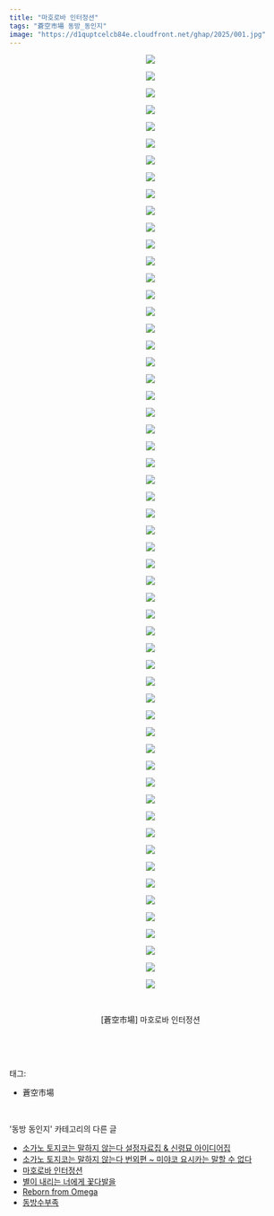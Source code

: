 ```yaml
---
title: "마호로바 인터정션"
tags: "蒼空市場 동방_동인지"
image: "https://d1quptcelcb84e.cloudfront.net/ghap/2025/001.jpg"
---
```

<div class="article">
<p style="text-align: center; clear: none; float: none;"><img src="{{ site.imgserver8 }}/ghap/2025/001.jpg"/></p>
<p style="text-align: center; clear: none; float: none;"><img src="{{ site.imgserver8 }}/ghap/2025/002.jpg"/></p>
<p style="text-align: center; clear: none; float: none;"><img src="{{ site.imgserver8 }}/ghap/2025/003.jpg"/></p>
<p style="text-align: center; clear: none; float: none;"><img src="{{ site.imgserver8 }}/ghap/2025/004.jpg"/></p>
<p style="text-align: center; clear: none; float: none;"><img src="{{ site.imgserver8 }}/ghap/2025/005.jpg"/></p>
<p style="text-align: center; clear: none; float: none;"><img src="{{ site.imgserver8 }}/ghap/2025/006.jpg"/></p>
<p style="text-align: center; clear: none; float: none;"><img src="{{ site.imgserver8 }}/ghap/2025/007.jpg"/></p>
<p style="text-align: center; clear: none; float: none;"><img src="{{ site.imgserver8 }}/ghap/2025/008.jpg"/></p>
<p style="text-align: center; clear: none; float: none;"><img src="{{ site.imgserver8 }}/ghap/2025/009.jpg"/></p>
<p style="text-align: center; clear: none; float: none;"><img src="{{ site.imgserver8 }}/ghap/2025/010.jpg"/></p>
<p style="text-align: center; clear: none; float: none;"><img src="{{ site.imgserver8 }}/ghap/2025/011.jpg"/></p>
<p style="text-align: center; clear: none; float: none;"><img src="{{ site.imgserver8 }}/ghap/2025/012.jpg"/></p>
<p style="text-align: center; clear: none; float: none;"><img src="{{ site.imgserver8 }}/ghap/2025/013.jpg"/></p>
<p style="text-align: center; clear: none; float: none;"><img src="{{ site.imgserver8 }}/ghap/2025/014.jpg"/></p>
<p style="text-align: center; clear: none; float: none;"><img src="{{ site.imgserver8 }}/ghap/2025/015.jpg"/></p>
<p style="text-align: center; clear: none; float: none;"><img src="{{ site.imgserver8 }}/ghap/2025/016.jpg"/></p>
<p style="text-align: center; clear: none; float: none;"><img src="{{ site.imgserver8 }}/ghap/2025/017.jpg"/></p>
<p style="text-align: center; clear: none; float: none;"><img src="{{ site.imgserver8 }}/ghap/2025/018.jpg"/></p>
<p style="text-align: center; clear: none; float: none;"><img src="{{ site.imgserver8 }}/ghap/2025/019.jpg"/></p>
<p style="text-align: center; clear: none; float: none;"><img src="{{ site.imgserver8 }}/ghap/2025/020.jpg"/></p>
<p style="text-align: center; clear: none; float: none;"><img src="{{ site.imgserver8 }}/ghap/2025/021.jpg"/></p>
<p style="text-align: center; clear: none; float: none;"><img src="{{ site.imgserver8 }}/ghap/2025/022.jpg"/></p>
<p style="text-align: center; clear: none; float: none;"><img src="{{ site.imgserver8 }}/ghap/2025/023.jpg"/></p>
<p style="text-align: center; clear: none; float: none;"><img src="{{ site.imgserver8 }}/ghap/2025/024.jpg"/></p>
<p style="text-align: center; clear: none; float: none;"><img src="{{ site.imgserver8 }}/ghap/2025/025.jpg"/></p>
<p style="text-align: center; clear: none; float: none;"><img src="{{ site.imgserver8 }}/ghap/2025/026.jpg"/></p>
<p style="text-align: center; clear: none; float: none;"><img src="{{ site.imgserver8 }}/ghap/2025/027.jpg"/></p>
<p style="text-align: center; clear: none; float: none;"><img src="{{ site.imgserver8 }}/ghap/2025/028.jpg"/></p>
<p style="text-align: center; clear: none; float: none;"><img src="{{ site.imgserver8 }}/ghap/2025/029.jpg"/></p>
<p style="text-align: center; clear: none; float: none;"><img src="{{ site.imgserver8 }}/ghap/2025/030.jpg"/></p>
<p style="text-align: center; clear: none; float: none;"><img src="{{ site.imgserver8 }}/ghap/2025/031.jpg"/></p>
<p style="text-align: center; clear: none; float: none;"><img src="{{ site.imgserver8 }}/ghap/2025/032.jpg"/></p>
<p style="text-align: center; clear: none; float: none;"><img src="{{ site.imgserver8 }}/ghap/2025/033.jpg"/></p>
<p style="text-align: center; clear: none; float: none;"><img src="{{ site.imgserver8 }}/ghap/2025/034.jpg"/></p>
<p style="text-align: center; clear: none; float: none;"><img src="{{ site.imgserver8 }}/ghap/2025/035.jpg"/></p>
<p style="text-align: center; clear: none; float: none;"><img src="{{ site.imgserver8 }}/ghap/2025/036.jpg"/></p>
<p style="text-align: center; clear: none; float: none;"><img src="{{ site.imgserver8 }}/ghap/2025/037.jpg"/></p>
<p style="text-align: center; clear: none; float: none;"><img src="{{ site.imgserver8 }}/ghap/2025/038.jpg"/></p>
<p style="text-align: center; clear: none; float: none;"><img src="{{ site.imgserver8 }}/ghap/2025/039.jpg"/></p>
<p style="text-align: center; clear: none; float: none;"><img src="{{ site.imgserver8 }}/ghap/2025/040.jpg"/></p>
<p style="text-align: center; clear: none; float: none;"><img src="{{ site.imgserver8 }}/ghap/2025/041.jpg"/></p>
<p style="text-align: center; clear: none; float: none;"><img src="{{ site.imgserver8 }}/ghap/2025/042.jpg"/></p>
<p style="text-align: center; clear: none; float: none;"><img src="{{ site.imgserver8 }}/ghap/2025/043.jpg"/></p>
<p style="text-align: center; clear: none; float: none;"><img src="{{ site.imgserver8 }}/ghap/2025/044.jpg"/></p>
<p style="text-align: center; clear: none; float: none;"><img src="{{ site.imgserver8 }}/ghap/2025/045.jpg"/></p>
<p style="text-align: center; clear: none; float: none;"><img src="{{ site.imgserver8 }}/ghap/2025/046.jpg"/></p>
<p style="text-align: center; clear: none; float: none;"><img src="{{ site.imgserver8 }}/ghap/2025/047.jpg"/></p>
<p style="text-align: center; clear: none; float: none;"><img src="{{ site.imgserver8 }}/ghap/2025/048.jpg"/></p>
<p style="text-align: center; clear: none; float: none;"><img src="{{ site.imgserver8 }}/ghap/2025/049.jpg"/></p>
<p style="text-align: center; clear: none; float: none;"><img src="{{ site.imgserver8 }}/ghap/2025/050.jpg"/></p>
<p style="text-align: center; clear: none; float: none;"><img src="{{ site.imgserver8 }}/ghap/2025/051.jpg"/></p>
<p style="text-align: center; clear: none; float: none;"><img src="{{ site.imgserver8 }}/ghap/2025/052.jpg"/></p>
<p style="text-align: center; clear: none; float: none;"><img src="{{ site.imgserver8 }}/ghap/2025/053.jpg"/></p>
<p style="text-align: center; clear: none; float: none;"><img src="{{ site.imgserver8 }}/ghap/2025/054.jpg"/></p>
<p style="text-align: center; clear: none; float: none;"><img src="{{ site.imgserver8 }}/ghap/2025/055.jpg"/></p>
<p style="text-align: center; clear: none; float: none;"><img src="{{ site.imgserver8 }}/ghap/2025/056.jpg"/></p>
<p style="text-align: center; clear: none; float: none;"><br/></p>
<p style="text-align: center; clear: none; float: none;">[蒼空市場] 마호로바 인터정션</p>
<p style="text-align: center; clear: none; float: none;"><br/></p>
</div><br/>
<div class="tagTrail">
<p>태그: </p>
<ul>
<li>蒼空市場</li>
</ul>
</div><br/>
<div class="another">
<p>'동방 동인지' 카테고리의 다른 글</p>
<ul>
<li><a href="/ghap_2028">소가노 토지코는 말하지 않는다 설정자료집 &amp; 신령묘 아이디어집</a></li>
<li><a href="/ghap_2027">소가노 토지코는 말하지 않는다 번외편 ~ 미야코 요시카는 말할 수 없다</a></li>
<li><a href="/ghap_2025">마호로바 인터정션</a></li>
<li><a href="/ghap_2022">별이 내리는 너에게 꽃다발을</a></li>
<li><a href="/ghap_2021">Reborn from Omega</a></li>
<li><a href="/ghap_2020">동방수부족</a></li>
</ul>
</div><br/>
<div class="cb_module cb_fluid">
<div class="cb_wrt cb_profile">
</div><!-- commentList close -->
</div><br/>
